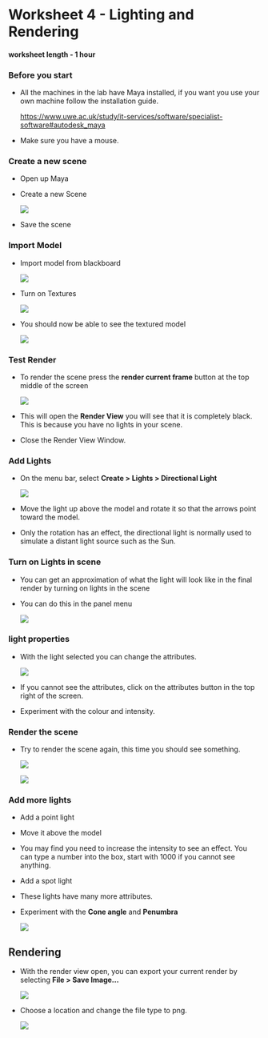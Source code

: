 # Worksheet 4 - Lighting and Rendering
#### worksheet length  - 1 hour

### Before you start

- All the machines in the lab have Maya installed, if you want you use your own machine follow the installation guide.

	https://www.uwe.ac.uk/study/it-services/software/specialist-software#autodesk_maya

- Make sure you have a mouse.

### Create a new scene

- Open up Maya
- Create a new Scene

	![](images/worksheet_1/new_scene.jpg)

- Save the scene 

### Import Model

- Import model from blackboard

	![](images/worksheet_1/import.jpg)

- Turn on Textures

	![](images/worksheet_1/textureing.jpg)
	
- You should now be able to see the textured model

	![](images/worksheet_1/gold_cup.jpg)
	
### Test Render

- To render the scene press the **render current frame** button at the top middle of the screen

	![](images/worksheet_1/render.jpg)

- This will open the **Render View** you will see that it is completely black. This is because you have no lights in your scene.

- Close the Render View Window.

### Add Lights

- On the menu bar, select **Create > Lights > Directional Light**

	![](images/worksheet_1/directional_light.jpg)
	
- Move the light up above the model and rotate it so that the arrows point toward the model.

- Only the rotation has an effect, the directional light is normally used to simulate a distant light source such as the Sun.

### Turn on Lights in scene

- You can get an approximation of what the light will look like in the final render by turning on lights in the scene

- You can do this in the panel menu

	![](images/worksheet_1/turn_on_lights.jpg)


### light properties

- With the light selected you can change the attributes.

	![](images/worksheet_1/light_attributes.jpg)
	
- If you cannot see the attributes, click on the attributes button in the top right of the screen.

- Experiment with the colour and intensity.

### Render the scene

- Try to render the scene again, this time you should see something.

	![](images/worksheet_1/render.jpg)

	![](images/worksheet_1/render_with_light.jpg)
	
### Add more lights

- Add a point light
- Move it above the model
- You may find you need to increase the intensity to see an effect. You can type a number into the box, start with 1000 if you cannot see anything.

- Add a spot light
- These lights have many more attributes.
- Experiment with the **Cone angle** and **Penumbra**

	![](images/worksheet_1/cone_angle.jpg)


## Rendering

 - With the render view open, you can export your current render by selecting **File > Save Image...**
 
	![](images/worksheet_1/save_image.jpg)
	
- Choose a location and change the file type to png.

	![](images/worksheet_1/file_type.jpg)
	